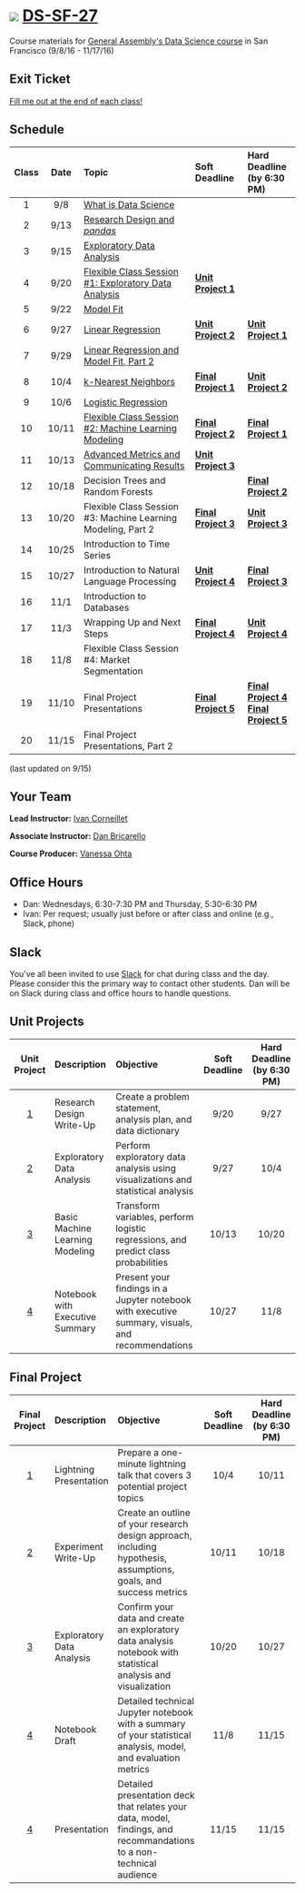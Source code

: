 # ![](https://ga-dash.s3.amazonaws.com/production/assets/logo-9f88ae6c9c3871690e33280fcf557f33.png) [DS-SF-27](https://github.com/ga-students/DS-SF-27)

Course materials for [General Assembly's Data Science course](https://generalassemb.ly/education/data-science/san-francisco) in San Francisco (9/8/16 - 11/17/16)

## Exit Ticket

[Fill me out at the end of each class!](http://tiny.cc/ds-sf-27)

## Schedule

| Class | Date | Topic | Soft Deadline | Hard Deadline<br/>(by 6:30 PM) |
|:---:|:---:|:---|:---|:---|
| 1 | 9/8 | [What is Data Science](./classes/01) | | |
| 2 | 9/13 | [Research Design and _pandas_](./classes/02) | | |
| 3 | 9/15 | [Exploratory Data Analysis](./classes/03) | | |
| 4 | 9/20 | [Flexible Class Session #1: Exploratory Data Analysis](./classes/04) | **[Unit Project 1](./unit-project/1)** | |
| 5 | 9/22 | [Model Fit](./classes/05) | | |
| 6 | 9/27 | [Linear Regression](./classes/06) | **[Unit Project 2](./unit-project/2)** | **[Unit Project 1](./unit-project/1)** |
| 7 | 9/29 | [Linear Regression and Model Fit, Part 2](./classes/07) | | |
| 8 | 10/4 | [k-Nearest Neighbors](./classes/08) | **[Final Project 1](./final-project/1)** | **[Unit Project 2](./unit-project/2)** |
| 9 | 10/6 | [Logistic Regression](./classes/09) | | |
| 10 | 10/11 | [Flexible Class Session #2: Machine Learning Modeling](./classes/10) | **[Final Project 2](./final-project/2)** | **[Final Project 1](./final-project/1)** |
| 11 | 10/13 | [Advanced Metrics and Communicating Results](./classes/11) | **[Unit Project 3](./unit-project/3)** | |
| 12 | 10/18 | Decision Trees and Random Forests | | **[Final Project 2](./final-project/2)** |
| 13 | 10/20 | Flexible Class Session #3: Machine Learning Modeling, Part 2 | **[Final Project 3](./final-project/3)** | **[Unit Project 3](./unit-project/3)** |
| 14 | 10/25 | Introduction to Time Series | | |
| 15 | 10/27 | Introduction to Natural Language Processing | **[Unit Project 4](./unit-project/4)** | **[Final Project 3](./final-project/3)** |
| 16 | 11/1 | Introduction to Databases | | |
| 17 | 11/3 | Wrapping Up and Next Steps | **[Final Project 4](./final-project/4)** | **[Unit Project 4](./unit-project/4)** |
| 18 | 11/8 | Flexible Class Session #4: Market Segmentation | | |
| 19 | 11/10 | Final Project Presentations | **[Final Project 5](./final-project/5)** | **[Final Project 4](./final-project/4)**<br/>**[Final Project 5](./final-project/5)** |
| 20 | 11/15 | Final Project Presentations, Part 2 | | |

(last updated on 9/15)

## Your Team

**Lead Instructor:** [Ivan Corneillet](mailto:ivan+GA@paspeur.com)

**Associate Instructor:** [Dan Bricarello](mailto:dabricarello@ucdavis.edu)

**Course Producer:** [Vanessa Ohta](mailto:vanessa@generalassemb.ly)

## Office Hours

- Dan: Wednesdays, 6:30-7:30 PM and Thursday, 5:30-6:30 PM
- Ivan: Per request; usually just before or after class and online (e.g., Slack, phone)

## Slack

You've all been invited to use [Slack](https://ds-sf-27.slack.com) for chat during class and the day.  Please consider this the primary way to contact other students.  Dan will be on Slack during class and office hours to handle questions.

## Unit Projects

| Unit Project | Description | Objective | Soft Deadline | Hard Deadline<br/>(by 6:30 PM) |
|:---:|:---|:---|:---:|:---: |
| [1](./unit-project/1) | Research Design Write-Up | Create a problem statement, analysis plan, and data dictionary | 9/20 | 9/27 |
| [2](./unit-project/2) | Exploratory Data Analysis | Perform exploratory data analysis using visualizations and statistical analysis | 9/27 | 10/4 |
| [3](./unit-project/3) | Basic Machine Learning Modeling | Transform variables, perform logistic regressions, and predict class probabilities | 10/13 | 10/20 |
| [4](./unit-project/4) | Notebook with Executive Summary | Present your findings in a Jupyter notebook with executive summary, visuals, and recommendations | 10/27 | 11/8 |

## Final Project

| Final Project | Description | Objective | Soft Deadline | Hard Deadline<br/>(by 6:30 PM) |
|:---:|:---|:---|:---:|:---:|
| [1](./final-project/1) | Lightning Presentation | Prepare a one-minute lightning talk that covers 3 potential project topics | 10/4 | 10/11 |
| [2](./final-project/2) | Experiment Write-Up | Create an outline of your research design approach, including hypothesis, assumptions, goals, and success metrics | 10/11 | 10/18 |
| [3](./final-project/3) | Exploratory Data Analysis | Confirm your data and create an exploratory data analysis notebook with statistical analysis and visualization | 10/20 | 10/27 |
| [4](./final-project/4) | Notebook Draft | Detailed technical Jupyter notebook with a summary of your statistical analysis, model, and evaluation metrics | 11/8 | 11/15 |
| [4](./final-project/4) | Presentation | Detailed presentation deck that relates your data, model, findings, and recommandations to a non-technical audience | 11/15 | 11/15 |
